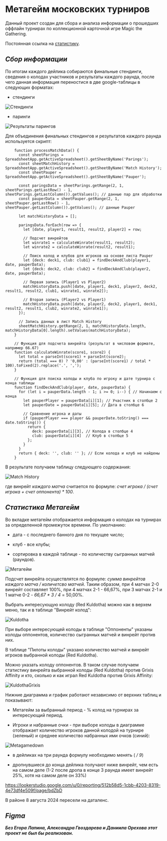 **Метагейм московских турниров**
================================

Данный проект создан для сбора и анализа информации о прошедших оффлайн турнирах по коллекционной карточной игре Magic the Gathering.

Постоянная ссылка на [статистику](https://datalens.yandex/47cd8ciafz8yr "Московский паупер").

*Сбор информации*
-----------------

По итогам каждого дейлика собираются финальные стендинги, сведения о колодах участников и результаты каждого раунда, после чего данная информация переностися в две google-таблицы в следующих форматах:

- стендинги

![Стендинги](https://raw.githubusercontent.com/Zlobka/metagame/refs/heads/main/251124onlinestandings.png "Стендинги")

- паринги

![Результаты парингов](https://raw.githubusercontent.com/Zlobka/metagame/refs/heads/main/251124onlineparings.png "Результаты парингов")

Для объединения финальных стендингов и результатов каждого раунда используется скрипт:

        function processMatchData() {
          const sheetParings = SpreadsheetApp.getActiveSpreadsheet().getSheetByName('Parings');
          const sheetMatchHistory = SpreadsheetApp.getActiveSpreadsheet().getSheetByName('Match History');
          const sheetPauper = SpreadsheetApp.getActiveSpreadsheet().getSheetByName('Pauper');
          
          const paringsData = sheetParings.getRange(2, 1, sheetParings.getLastRow() - 1, sheetParings.getLastColumn()).getValues(); // данные пар для обработки
          const pauperData = sheetPauper.getRange(2, 1, sheetPauper.getLastRow() - 1, sheetPauper.getLastColumn()).getValues(); // данные Pauper
          
          let matchHistoryData = [];
        
          paringsData.forEach(row => {
            let [date, player1, result1, result2, player2] = row;
        
            // Подсчет винрейтов
            let winrate1 = calculateWinrate(result1, result2);
            let winrate2 = calculateWinrate(result2, result1);
            
            // Поиск колод и клубов для игроков на основе листа Pauper
            let {deck: deck1, club: club1} = findDeckAndClub(player1, date, pauperData);
            let {deck: deck2, club: club2} = findDeckAndClub(player2, date, pauperData);
        
            // Первая запись (Player1 vs Player2)
            matchHistoryData.push([date, player1, deck1, player2, deck2, result1, result2, club1, winrate1, winrate2]);
        
            // Вторая запись (Player2 vs Player1)
            matchHistoryData.push([date, player2, deck2, player1, deck1, result2, result1, club2, winrate2, winrate1]);
          });
        
          // Запись данных в лист Match History
          sheetMatchHistory.getRange(2, 1, matchHistoryData.length, matchHistoryData[0].length).setValues(matchHistoryData);
        }
        
        // Функция для подсчета винрейта (результат в числовом формате, например 66.67)
        function calculateWinrate(score1, score2) {
          let total = parseInt(score1) + parseInt(score2);
          return (total === 0) ? '0,00' : (parseInt(score1) / total * 100).toFixed(2).replace('.', ',');
        }
        
        // Функция для поиска колоды и клуба по игроку и дате турнира с конца таблицы
        function findDeckAndClub(player, date, pauperData) {
          for (let i = pauperData.length - 1; i >= 0; i--) { // Начинаем с конца
            let pauperPlayer = pauperData[i][1]; // Участник в столбце 2
            let pauperDate = pauperData[i][5]; // Дата в столбце 6
        
            // Сравнение игрока и даты
            if (pauperPlayer === player && pauperDate.toString() === date.toString()) {
              return {
                deck: pauperData[i][3], // Колода в столбце 4
                club: pauperData[i][4]  // Клуб в столбце 5
              };
            }
          }
          return { deck: '', club: '' }; // Если колода и клуб не найдены
        }

В результате получаем таблицу следующего содержания:

![Match History](https://raw.githubusercontent.com/Zlobka/metagame/refs/heads/main/251124matchhistory.png "Match History")

где винрейт *каждого матча* считается по формуле: *счет игрока / (счет игрока + счет оппонента) * 100*.

*Статистика Метагейм*
-----------------

Во вкладке метагейм отображается информация о колодах на турнирах за определенной промежуток времени. По умолчанию:

- дата - с последнего банного дня по текущее число;

- клуб - все клубы;
  
- сортировка в каждой таблице - по количеству сыгранных матчей (раундов).

![Метагейм](https://raw.githubusercontent.com/Zlobka/metagame/refs/heads/main/metagame.png "Метагейм")

Подсчет винрейта осуществлятся по формуле: *сумма винрейтов каждого матча / количетсво матчей*. Таким образом, при 4 матчах 2-0 винрейт составляет 100%, при 4 матчах 2-1 - 66,67%, при 3 матчах 2-1 и 1 матче 0-2 - *66,67 * 3 / 4* = 50,00%.

Выбрать интересующую колоду (Red Kuldotha) можно как в верхем меню, так и в таблице "Винрейт колод":

![Kuldotha](https://raw.githubusercontent.com/Zlobka/metagame/refs/heads/main/Kuldothawinrate.png "Kuldotha")

При выборе интересующей колоды в таблице "Оппоненты" указаны колоды оппонентов, количество сыгранных матчей и винрейт против них.

В таблице "Пилоты колоды" указано количество матчей и винрейт игроков выбранной колоды (Red Kuldotha).

Можно указать колоду оппонентов. В таком случае получаем статистику винрейта выбранной колоды (Red Kuldotha) против Grixis Affinity и кто, сколько и как играл Red Kuldotha против Grixis Affinity:

![KuldothaGrixis](https://raw.githubusercontent.com/Zlobka/metagame/refs/heads/main/KuldothaGrixis.png "KuldothaGrixis")

Нижние диаграмма и график работают независимо от верхних таблиц и показывают:

- Метагейм за выбранный период - % колод на турнирах за интересующий период.

- Игроки и набранные очки - при выборе колоды в диаграмме отображает количество игроков данной колодой на турнире (зеленый) и среднее количество набранных ими очков (синий):

![Metagamedown](https://raw.githubusercontent.com/Zlobka/metagame/refs/heads/main/Metagamedown.png "Metagamedown")



- в дейликах на три раунда формулу необходимо менять ( */ 9*)

- дропнувшиеся до конца дейлика получают ниже винрейт, чем есть на самом деле (1-2 после дропа в конце 3 раунда имеет винрейт 25%, хотя на самом деле он 33%)




https://lookerstudio.google.com/u/0/reporting/512b58d5-1cbb-4203-8319-4e73df4e509f/page/bdZbD


В районе 8 августа 2024 пересели на даталенс.

*Figma*
-----------------


***Без Егора Лапина, Александра Гвоздарева и Даниила Орехова этот проект не был бы реализован.***

